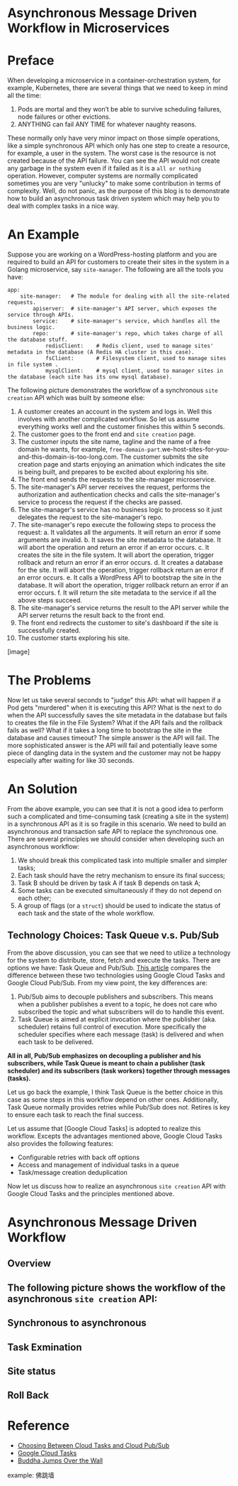 # Asynchronous Message Driven Workflow in Microservices

# Preface

When developing a microservice in a container-orchestration system, for example, Kubernetes, there are several things that we need to keep in mind all the time:

1. Pods are mortal and they won’t be able to survive scheduling failures, node failures or other evictions.
2. ANYTHING can fail ANY TIME for whatever naughty reasons.

These normally only have very minor impact on those simple operations, like a simple synchronous API which only has one step to create a resource, for example, a user in the system. The worst case is the resource is not created because of the API failure. You can see the API would not create any garbage in the system even if it failed as it is a `all or nothing` operation. However, computer systems are normally complicated sometimes you are very "unlucky" to make some contribution in terms of complexity. Well, do not panic, as the purpose of this blog is to demonstrate how to build an asynchronous task driven system which may help you to deal with complex tasks in a nice way.

# An Example
Suppose you are working on a WordPress-hosting platform and you are required to build an API for customers to create their sites in the system in a Golang microservice, say `site-manager`. The following are all the tools you have:

```
app:
    site-manager:   # The module for dealing with all the site-related requests.
        apiserver:  # site-manager's API server, which exposes the service through APIs.
        service:    # site-manager's service, which handles all the business logic.
        repo:       # site-manager's repo, which takes charge of all the database stuff.
            redisClient:    # Redis client, used to manage sites' metadata in the database (A Redis HA cluster in this case).
            fsClient:       # Filesystem client, used to manage sites in file system .
            mysqlClient:    # mysql client, used to manager sites in the database (each site has its onw mysql database).
```

The following picture demonstrates the workflow of a synchronous `site creation` API which was built by someone else:

1. A customer creates an account in the system and logs in. Well this involves with another complicated workflow. So let us assume everything works well and the customer finishes this within 5 seconds.
2. The customer goes to the front end and `site creation` page.
3. The customer inputs the site name, tagline and the name of a free domain he wants, for example, `free-domain-part`.we-host-sites-for-you-and-this-domain-is-too-long.com. The customer submits the site creation page and starts enjoying an animation which indicates the site is being built, and prepares to be excited about exploring his site.
4. The front end sends the requests to the site-manager microservice.
5. The site-manager's API server receives the request, performs the authorization and authentication checks and calls the site-manager's service to process the request if the checks are passed.
6. The site-manager's service has no business logic to process so it just delegates the request to the site-manager's repo.
7. The site-manager's repo execute the following steps to process the request:
    a. It validates all the arguments. It will return an error if some arguments are invalid.
    b. It saves the site metadata to the database. It will abort the operation and return an error if an error occurs.
    c. It creates the site in the file system. It will abort the operation, trigger rollback and return an error if an error occurs.
    d. It creates a database for the site. It will abort the operation, trigger rollback return an error if an error occurs.
    e. It calls a WordPress API to bootstrap the site in the database. It will abort the operation, trigger rollback return an error if an error occurs.
    f. It will return the site metadata to the service if all the above steps succeed.
8. The site-manager's service returns the result to the API server while the API server returns the result back to the front end.
9. The front end redirects the customer to site's dashboard if the site is successfully created.
10. The customer starts exploring his site.


[image]

# The Problems
Now let us take several seconds to "judge" this API: what will happen if a Pod gets "murdered" when it is executing this API? What is the next to do when the API successfully saves the site metadata in the database but fails to creates the file in the File System? What if the API fails and the rollback fails as well?  What if it takes a long time to bootstrap the site in the database and causes timeout? The simple answer is the API will fail. The more sophisticated answer is the API will fail and potentially leave some piece of dangling data in the system and the customer may not be happy especially after waiting for like 30 seconds.

# An Solution
From the above example, you can see that it is not a good idea to perform such a complicated and time-consuming task (creating a site in the system) in a synchronous API as it is so fragile in this scenario. We need to build an asynchronous and transaction safe API to replace the synchronous one. There are several principles we should consider when developing such an asynchronous workflow:

1. We should break this complicated task into multiple smaller and simpler tasks;
2. Each task should have the retry mechanism to ensure its final success;
3. Task B should be driven by task A if task B depends on task A;
3. Some tasks can be executed simultaneously if they do not depend on each other;
4. A group of flags (or a `struct`) should be used to indicate the status of each task and the state of the whole workflow.

## Technology Choices: Task Queue v.s. Pub/Sub

From the above discussion, you can see that we need to utilize a technology for the system to distribute, store, fetch and execute the tasks. There are options we have: Task Queue and Pub/Sub. [This article](https://cloud.google.com/tasks/docs/comp-pub-sub) compares the difference between these two technologies using Google Cloud Tasks and Google Cloud Pub/Sub. From my view point, the key differences are:
1. Pub/Sub aims to decouple publishers and subscribers. This means when a publisher publishes a event to a topic, he does not care who subscribed the topic and what subscribers will do to handle this event.
2. Task Queue is aimed at explicit invocation where the publisher (aka. scheduler) retains full control of execution. More specifically the scheduler specifies where each message (task) is delivered and when each task to be delivered.

**All in all, Pub/Sub emphasizes on decoupling a publisher and his subscribers, while Task Queue is meant to chain a publisher (task scheduler) and its subscribers (task workers) together through messages (tasks).**

Let us go back the example, I think Task Queue is the better choice in this case as some steps in this workflow depend on other ones. Additionally, Task Queue normally provides retries while Pub/Sub does not. Retires is key to ensure each task to reach the final success.

Let us assume that [Google Cloud Tasks] is adopted to realize this workflow. Excepts the advantages mentioned above, Google Cloud Tasks also provides the following features:

- Configurable retries with back off options
- Access and management of individual tasks in a queue
- Task/message creation deduplication

Now let us discuss how to realize an asynchronous `site creation` API with Google Cloud Tasks and the principles mentioned above.

# Asynchronous Message Driven Workflow

## Overview

The following picture shows the workflow of the asynchronous `site creation` API:
-

## Synchronous to asynchronous

## Task Exmination

## Site status

## Roll Back



# Reference
- [Choosing Between Cloud Tasks and Cloud Pub/Sub](https://cloud.google.com/tasks/docs/comp-pub-sub)
- [Google Cloud Tasks](https://cloud.google.com/tasks/)
- [Buddha Jumps Over the Wall](https://en.wikipedia.org/wiki/Buddha_Jumps_Over_the_Wall)



example: 佛跳墙



